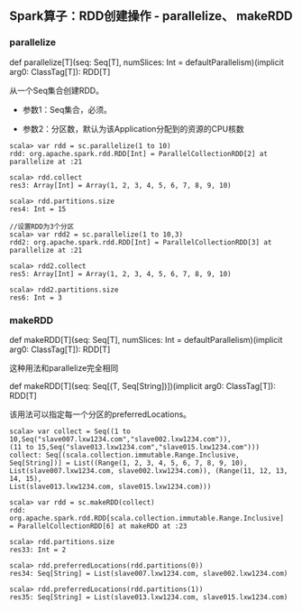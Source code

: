 ## Spark算子：RDD创建操作 - parallelize、 makeRDD

### parallelize

def parallelize[T](seq: Seq[T], numSlices: Int = defaultParallelism)(implicit arg0: ClassTag[T]): RDD[T]

从一个Seq集合创建RDD。

- 参数1：Seq集合，必须。

- 参数2：分区数，默认为该Application分配到的资源的CPU核数

```
scala> var rdd = sc.parallelize(1 to 10)
rdd: org.apache.spark.rdd.RDD[Int] = ParallelCollectionRDD[2] at parallelize at :21
 
scala> rdd.collect
res3: Array[Int] = Array(1, 2, 3, 4, 5, 6, 7, 8, 9, 10)
 
scala> rdd.partitions.size
res4: Int = 15
 
//设置RDD为3个分区
scala> var rdd2 = sc.parallelize(1 to 10,3)
rdd2: org.apache.spark.rdd.RDD[Int] = ParallelCollectionRDD[3] at parallelize at :21
 
scala> rdd2.collect
res5: Array[Int] = Array(1, 2, 3, 4, 5, 6, 7, 8, 9, 10)
 
scala> rdd2.partitions.size
res6: Int = 3
```

### makeRDD

def makeRDD[T](seq: Seq[T], numSlices: Int = defaultParallelism)(implicit arg0: ClassTag[T]): RDD[T]

这种用法和parallelize完全相同

def makeRDD[T](seq: Seq[(T, Seq[String])])(implicit arg0: ClassTag[T]): RDD[T]

该用法可以指定每一个分区的preferredLocations。

```
scala> var collect = Seq((1 to 10,Seq("slave007.lxw1234.com","slave002.lxw1234.com")),
(11 to 15,Seq("slave013.lxw1234.com","slave015.lxw1234.com")))
collect: Seq[(scala.collection.immutable.Range.Inclusive, Seq[String])] = List((Range(1, 2, 3, 4, 5, 6, 7, 8, 9, 10),
List(slave007.lxw1234.com, slave002.lxw1234.com)), (Range(11, 12, 13, 14, 15),
List(slave013.lxw1234.com, slave015.lxw1234.com)))
 
scala> var rdd = sc.makeRDD(collect)
rdd: org.apache.spark.rdd.RDD[scala.collection.immutable.Range.Inclusive] 
= ParallelCollectionRDD[6] at makeRDD at :23
 
scala> rdd.partitions.size
res33: Int = 2
 
scala> rdd.preferredLocations(rdd.partitions(0))
res34: Seq[String] = List(slave007.lxw1234.com, slave002.lxw1234.com)
 
scala> rdd.preferredLocations(rdd.partitions(1))
res35: Seq[String] = List(slave013.lxw1234.com, slave015.lxw1234.com)
```
